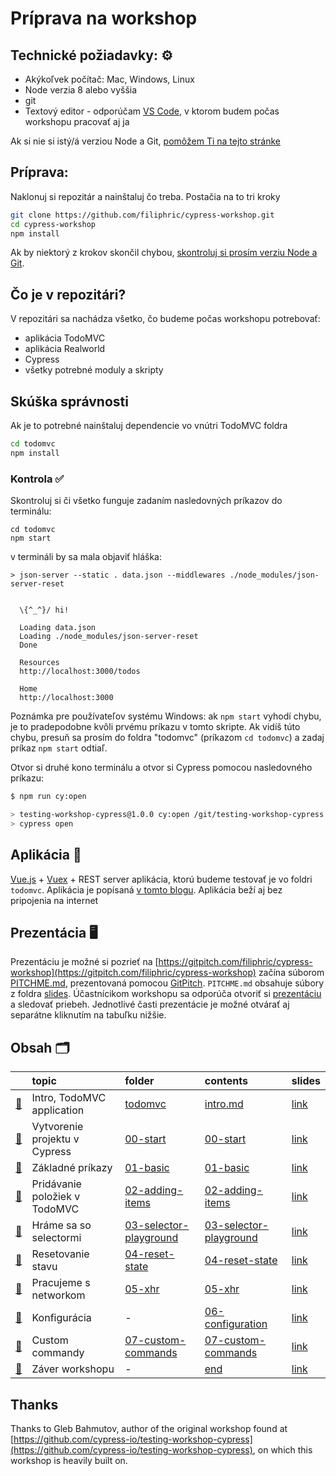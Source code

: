 # Príprava na workshop

## Technické požiadavky: ⚙️

* Akýkoľvek počítač: Mac, Windows, Linux
* Node verzia 8 alebo vyššia
* git
* Textový editor - odporúčam [VS Code](https://code.visualstudio.com/download), v ktorom budem počas workshopu pracovať aj ja 

Ak si nie si istý/á verziou Node a Git, [pomôžem Ti na tejto stránke](skontroluj-si-verziu-node-a-git.md)

## Príprava:

Naklonuj si repozitár a nainštaluj čo treba. Postačia na to tri kroky

```bash
git clone https://github.com/filiphric/cypress-workshop.git
cd cypress-workshop
npm install
```

Ak by niektorý z krokov skončil chybou, [skontroluj si prosím verziu Node a Git](skontroluj-si-verziu-node-a-git.md).

## Čo je v repozitári?

V repozitári sa nachádza všetko, čo budeme počas workshopu potrebovať:

* aplikácia TodoMVC
* aplikácia Realworld
* Cypress
* všetky potrebné moduly a skripty

## Skúška správnosti



Ak je to potrebné nainštaluj dependencie vo vnútri TodoMVC foldra

```bash
cd todomvc
npm install
```

### Kontrola ✅

Skontroluj si či všetko funguje zadaním nasledovných príkazov do terminálu:

```text
cd todomvc
npm start
```

v termináli by sa mala objaviť hláška:

```text
> json-server --static . data.json --middlewares ./node_modules/json-server-reset


  \{^_^}/ hi!

  Loading data.json
  Loading ./node_modules/json-server-reset
  Done

  Resources
  http://localhost:3000/todos

  Home
  http://localhost:3000
```

Poznámka pre používateľov systému Windows: ak `npm start` vyhodí chybu, je to pradepodobne kvôli prvému príkazu v tomto skripte. Ak vidíš túto chybu, presuň sa prosím do foldra "todomvc" \(príkazom `cd todomvc`\) a zadaj príkaz `npm start` odtiaľ.

Otvor si druhé kono terminálu a otvor si Cypress pomocou nasledovného príkazu:

```bash
$ npm run cy:open

> testing-workshop-cypress@1.0.0 cy:open /git/testing-workshop-cypress
> cypress open
```

## Aplikácia 💾

[Vue.js](https://vuejs.org/) + [Vuex](https://vuex.vuejs.org/) + REST server aplikácia, ktorú budeme testovať je vo foldri `todomvc`. Aplikácia je popísaná [v tomto blogu](https://www.cypress.io/blog/2017/11/28/testing-vue-web-application-with-vuex-data-store-and-rest-backend/). Aplikácia beží aj bez pripojenia na internet

## Prezentácia  🖥

Prezentáciu je možné si pozrieť na [https://gitpitch.com/filiphric/cypress-workshop](https://gitpitch.com/filiphric/cypress-workshop) začína súborom [PITCHME.md](https://github.com/filiphric/cypress-workshop/tree/e1fcbaed1c3d927bb9f2d0908f2bfc831887fa18/PITCHME.md), prezentovaná pomocou [GitPitch](https://gitpitch.com/). `PITCHME.md` obsahuje súbory z foldra [slides](https://github.com/filiphric/cypress-workshop/tree/e1fcbaed1c3d927bb9f2d0908f2bfc831887fa18/slides/README.md). Účastnícikom workshopu sa odporúča otvoriť si [prezentáciu](https://gitpitch.com/filiphric/cypress-workshop) a sledovať priebeh. Jednotlivé časti prezentácie je možné otvárať aj separátne kliknutím na tabuľku nižšie.

## Obsah 🗂

|  | topic | folder | contents | slides |
| :--- | :--- | :--- | :--- | :--- |
| [🔗](../../) | Intro, TodoMVC application | [todomvc](https://github.com/filiphric/cypress-workshop/tree/e1fcbaed1c3d927bb9f2d0908f2bfc831887fa18/todomvc/README.md) | [intro.md](https://github.com/filiphric/cypress-workshop/tree/e1fcbaed1c3d927bb9f2d0908f2bfc831887fa18/slides/intro/PITCHME.md) | [link](https://gitpitch.com/filiphric/cypress-workshop?p=slides/intro) |
| [🔗](../../) | Vytvorenie projektu v Cypress | [00-start](https://github.com/filiphric/cypress-workshop/tree/e1fcbaed1c3d927bb9f2d0908f2bfc831887fa18/00-start/README.md) | [00-start](https://github.com/filiphric/cypress-workshop/tree/e1fcbaed1c3d927bb9f2d0908f2bfc831887fa18/slides/00-start/PITCHME.md) | [link](https://gitpitch.com/filiphric/cypress-workshop?p=slides/00-start) |
| [🔗](../../) | Základné príkazy | [01-basic](https://github.com/filiphric/cypress-workshop/tree/e1fcbaed1c3d927bb9f2d0908f2bfc831887fa18/cypress/integration/01-basic/README.md) | [01-basic](https://github.com/filiphric/cypress-workshop/tree/e1fcbaed1c3d927bb9f2d0908f2bfc831887fa18/slides/01-basic/PITCHME.md) | [link](https://gitpitch.com/filiphric/cypress-workshop?p=slides/01-basic) |
| [🔗](../../) | Pridávanie položiek v TodoMVC | [02-adding-items](https://github.com/filiphric/cypress-workshop/tree/e1fcbaed1c3d927bb9f2d0908f2bfc831887fa18/cypress/integration/02-adding-items/README.md) | [02-adding-items](https://github.com/filiphric/cypress-workshop/tree/e1fcbaed1c3d927bb9f2d0908f2bfc831887fa18/slides/02-adding-items/PITCHME.md) | [link](https://gitpitch.com/filiphric/cypress-workshop?p=slides/02-adding-items) |
| [🔗](../../) | Hráme sa so selectormi | [03-selector-playground](https://github.com/filiphric/cypress-workshop/tree/e1fcbaed1c3d927bb9f2d0908f2bfc831887fa18/cypress/integration/03-selector-playground/README.md) | [03-selector-playground](https://github.com/filiphric/cypress-workshop/tree/e1fcbaed1c3d927bb9f2d0908f2bfc831887fa18/slides/03-selector-playground/PITCHME.md) | [link](https://gitpitch.com/filiphric/cypress-workshop?p=slides/03-selector-playground) |
| [🔗](../../) | Resetovanie stavu | [04-reset-state](https://github.com/filiphric/cypress-workshop/tree/e1fcbaed1c3d927bb9f2d0908f2bfc831887fa18/cypress/integration/04-reset-state/README.md) | [04-reset-state](https://github.com/filiphric/cypress-workshop/tree/e1fcbaed1c3d927bb9f2d0908f2bfc831887fa18/slides/04-reset-state/PITCHME.md) | [link](https://gitpitch.com/filiphric/cypress-workshop?p=slides/04-reset-state) |
| [🔗](../../) | Pracujeme s networkom | [05-xhr](https://github.com/filiphric/cypress-workshop/tree/e1fcbaed1c3d927bb9f2d0908f2bfc831887fa18/cypress/integration/05-xhr/README.md) | [05-xhr](https://github.com/filiphric/cypress-workshop/tree/e1fcbaed1c3d927bb9f2d0908f2bfc831887fa18/slides/05-xhr/PITCHME.md) | [link](https://gitpitch.com/filiphric/cypress-workshop?p=slides/05-xhr) |
| [🔗](../../) | Konfigurácia | - | [06-configuration](https://github.com/filiphric/cypress-workshop/tree/e1fcbaed1c3d927bb9f2d0908f2bfc831887fa18/slides/06-configuration/PITCHME.md) | [link](https://gitpitch.com/filiphric/cypress-workshop?p=slides/06-configuration) |
| [🔗](../../) | Custom commandy | [07-custom-commands](https://github.com/filiphric/cypress-workshop/tree/e1fcbaed1c3d927bb9f2d0908f2bfc831887fa18/cypress/integration/07-custom-commands/README.md) | [07-custom-commands](https://github.com/filiphric/cypress-workshop/tree/e1fcbaed1c3d927bb9f2d0908f2bfc831887fa18/slides/07-custom-commands/PITCHME.md) | [link](https://gitpitch.com/filiphric/cypress-workshop?p=slides/07-custom-commands) |
| [🔗](../../) | Záver workshopu | - | [end](https://github.com/filiphric/cypress-workshop/tree/e1fcbaed1c3d927bb9f2d0908f2bfc831887fa18/slides/end/PITCHME.md) | [link](https://gitpitch.com/filiphric/cypress-workshop?p=slides/end) |

## Thanks

Thanks to Gleb Bahmutov, author of the original workshop found at [https://github.com/cypress-io/testing-workshop-cypress](https://github.com/cypress-io/testing-workshop-cypress), on which this workshop is heavily built on.

